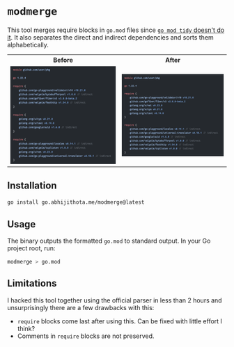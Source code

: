 # `modmerge`

This tool merges require blocks in `go.mod` files since [`go mod tidy` doesn't do it](https://github.com/golang/go/issues/56471). It also separates the direct and indirect dependencies and sorts them alphabetically.

<table>
<tr>
    <th> Before </th>
    <th> After </th>
</tr>
<tr>
    <td><img src=".github/before.png"/></td>
    <td><img src=".github/after.png"/></td>
</tr>
</table>

## Installation

```sh
go install go.abhijithota.me/modmerge@latest
```

## Usage

The binary outputs the formatted `go.mod` to standard output. In your Go project root, run:

```sh
modmerge > go.mod
```

## Limitations

I hacked this tool together using the official parser in less than 2 hours and unsurprisingly there are a few drawbacks with this:

- `require` blocks come last after using this. Can be fixed with little effort I think?
- Comments in `require` blocks are not preserved.
